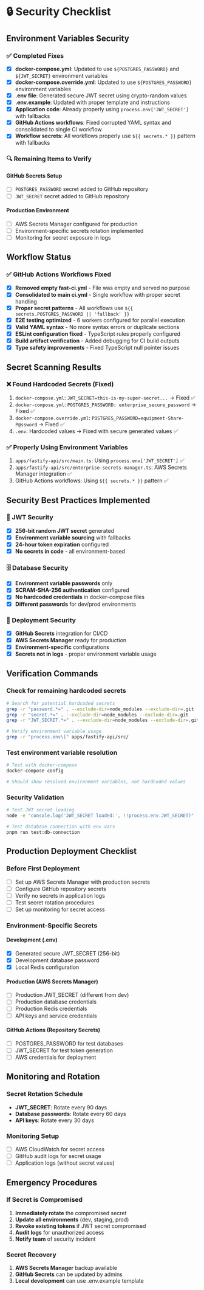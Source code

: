 # 🔒 Security Checklist

## Environment Variables Security

### ✅ Completed Fixes

- [x] **docker-compose.yml**: Updated to use `${POSTGRES_PASSWORD}` and `${JWT_SECRET}` environment variables
- [x] **docker-compose.override.yml**: Updated to use `${POSTGRES_PASSWORD}` environment variables
- [x] **.env file**: Generated secure JWT secret using crypto-random values
- [x] **.env.example**: Updated with proper template and instructions
- [x] **Application code**: Already properly using `process.env['JWT_SECRET']` with fallbacks
- [x] **GitHub Actions workflows**: Fixed corrupted YAML syntax and consolidated to single CI workflow
- [x] **Workflow secrets**: All workflows properly use `${{ secrets.* }}` pattern with fallbacks

### 🔍 Remaining Items to Verify

#### GitHub Secrets Setup

- [ ] `POSTGRES_PASSWORD` secret added to GitHub repository
- [ ] `JWT_SECRET` secret added to GitHub repository

#### Production Environment

- [ ] AWS Secrets Manager configured for production
- [ ] Environment-specific secrets rotation implemented
- [ ] Monitoring for secret exposure in logs

## Workflow Status

### ✅ GitHub Actions Workflows Fixed

- [x] **Removed empty fast-ci.yml** - File was empty and served no purpose
- [x] **Consolidated to main ci.yml** - Single workflow with proper secret handling
- [x] **Proper secret patterns** - All workflows use `${{ secrets.POSTGRES_PASSWORD || 'fallback' }}`
- [x] **E2E testing optimized** - 6 workers configured for parallel execution
- [x] **Valid YAML syntax** - No more syntax errors or duplicate sections
- [x] **ESLint configuration fixed** - TypeScript rules properly configured
- [x] **Build artifact verification** - Added debugging for CI build outputs
- [x] **Type safety improvements** - Fixed TypeScript null pointer issues

## Secret Scanning Results

### ❌ Found Hardcoded Secrets (Fixed)
1. `docker-compose.yml`: `JWT_SECRET=this-is-my-super-secret...` → Fixed ✅
2. `docker-compose.yml`: `POSTGRES_PASSWORD: enterprise_secure_password` → Fixed ✅
3. `docker-compose.override.yml`: `POSTGRES_PASSWORD=equipment-Share-P@ssword` → Fixed ✅
4. `.env`: Hardcoded values → Fixed with secure generated values ✅

### ✅ Properly Using Environment Variables
1. `apps/fastify-api/src/main.ts`: Using `process.env['JWT_SECRET']` ✅
2. `apps/fastify-api/src/enterprise-secrets-manager.ts`: AWS Secrets Manager integration ✅
3. GitHub Actions workflows: Using `${{ secrets.* }}` pattern ✅

## Security Best Practices Implemented

### 🔐 JWT Security
- [x] **256-bit random JWT secret** generated
- [x] **Environment variable sourcing** with fallbacks
- [x] **24-hour token expiration** configured
- [x] **No secrets in code** - all environment-based

### 🗄️ Database Security
- [x] **Environment variable passwords** only
- [x] **SCRAM-SHA-256 authentication** configured
- [x] **No hardcoded credentials** in docker-compose files
- [x] **Different passwords** for dev/prod environments

### 🚀 Deployment Security
- [x] **GitHub Secrets** integration for CI/CD
- [x] **AWS Secrets Manager** ready for production
- [x] **Environment-specific** configurations
- [x] **Secrets not in logs** - proper environment variable usage

## Verification Commands

### Check for remaining hardcoded secrets
```bash
# Search for potential hardcoded secrets
grep -r "password.*=" . --exclude-dir=node_modules --exclude-dir=.git
grep -r "secret.*=" . --exclude-dir=node_modules --exclude-dir=.git
grep -r "JWT_SECRET.*=" . --exclude-dir=node_modules --exclude-dir=.git

# Verify environment variable usage
grep -r "process.env\[" apps/fastify-api/src/
```

### Test environment variable resolution
```bash
# Test with docker-compose
docker-compose config

# Should show resolved environment variables, not hardcoded values
```

### Security Validation
```bash
# Test JWT secret loading
node -e "console.log('JWT_SECRET loaded:', !!process.env.JWT_SECRET)"

# Test database connection with env vars
pnpm run test:db-connection
```

## Production Deployment Checklist

### Before First Deployment
- [ ] Set up AWS Secrets Manager with production secrets
- [ ] Configure GitHub repository secrets
- [ ] Verify no secrets in application logs
- [ ] Test secret rotation procedures
- [ ] Set up monitoring for secret access

### Environment-Specific Secrets

#### Development (.env)
- [x] Generated secure JWT_SECRET (256-bit)
- [x] Development database password
- [x] Local Redis configuration

#### Production (AWS Secrets Manager)
- [ ] Production JWT_SECRET (different from dev)
- [ ] Production database credentials
- [ ] Production Redis credentials
- [ ] API keys and service credentials

#### GitHub Actions (Repository Secrets)
- [ ] POSTGRES_PASSWORD for test databases
- [ ] JWT_SECRET for test token generation
- [ ] AWS credentials for deployment

## Monitoring and Rotation

### Secret Rotation Schedule
- **JWT_SECRET**: Rotate every 90 days
- **Database passwords**: Rotate every 60 days
- **API keys**: Rotate every 30 days

### Monitoring Setup
- [ ] AWS CloudWatch for secret access
- [ ] GitHub audit logs for secret usage
- [ ] Application logs (without secret values)

## Emergency Procedures

### If Secret is Compromised
1. **Immediately rotate** the compromised secret
2. **Update all environments** (dev, staging, prod)
3. **Revoke existing tokens** if JWT secret compromised
4. **Audit logs** for unauthorized access
5. **Notify team** of security incident

### Secret Recovery
1. **AWS Secrets Manager** backup available
2. **GitHub Secrets** can be updated by admins
3. **Local development** can use .env.example template
